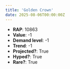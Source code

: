 ```yaml
---
title: 'Golden Crown'
date: 2025-08-06T00:00:00Z
---
```

- **RAP**: 10863
- **Value**: -1
- **Demand level**: -1
- **Trend**: -1
- **Projected?**: True
- **Hyped?**: True
- **Rare?**: True
